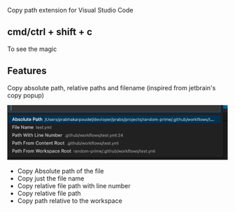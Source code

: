 Copy path extension for Visual Studio Code

## cmd/ctrl + shift + c
To see the magic


## Features

Copy absolute path, relative paths and filename (inspired from jetbrain's copy popup)

![Copy Options](/src/assets/images/copy_options.png?raw=true "Copy Options")

- Copy Absolute path of the file
- Copy just the file name
- Copy relative file path with line number
- Copy relative file path
- Copy path relative to the workspace
